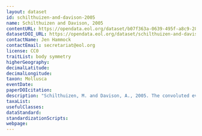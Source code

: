 ```yaml
---
layout: dataset
id: schilthuizen-and-davison-2005
name: Schilthuizen and Davison, 2005
contentURL: https://opendata.eol.org/dataset/b07f363a-0639-495f-a8c9-285cea9bf906/resource/0ad5ae36-bdc7-42a1-896c-4bfb271dd6c0/download/schilthuizenetal2005.zip
datasetDOI_URL: https://opendata.eol.org/dataset/schilthuizen-and-davison-2005
contactName: Jen Hammock
contactEmail: secretariat@eol.org
license: CC0
traitList: body symmetry
higherGeography:
decimalLatitude:
decimalLongitude:
taxon: Mollusca
eventDate:
paperDOIcitation: 
description: "Schilthuizen, M. and Davison, A., 2005. The convoluted evolution of snail chirality. Naturwissenschaften, 92(11), pp.504-515."
taxaList: 
usefulClasses:
dataStandard:
standardizationScripts:
webpage:
---
```


